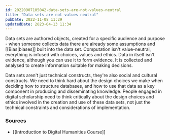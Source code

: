 ```yaml
---
id: 20220907105042-data-sets-are-not-values-neutral
title: "Data sets are not values neutral"
pubDate: 2022-11-08 11:29
updatedDate: 2023-04-13 11:34
---
```


Data sets are authored objects, created for a specific audience and purpose - when someone collects data there are already some assumptions and [[Bias|biases]] built into the data set. Computation isn't value-neutral, everything is infused with choices, values and ethics. Data in itself isn't evidence, although you can use it to form evidence. It is collected and analysed to create information suitable for making decisions.

Data sets aren't just technical constructs, they're also social and cultural constructs. We need to think hard about the design choices we make when deciding how to structure databases, and how to use that data as a key component in producing and disseminating knowledge. People engaged in digital scholarship need to think critically about the design choices and ethics involved in the creation and use of these data sets, not just the technical constraints and considerations of implementation.

### Sources

- [[Introduction to Digital Humanities Course]]
